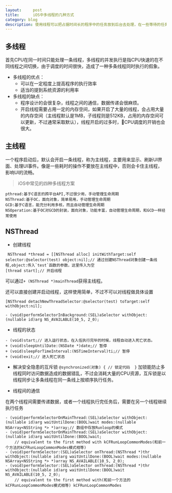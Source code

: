 ```yaml
---
layout:     post
title:      iOS中多线程的几种方式
category: blog
description: 使用线程可以把占据时间长的程序中的任务放到后台去处理，在一些等待的任务实现上如用户输入、文件读写和网络收发数据等，线程就比较有用了。在这种情况下可以释放一些珍贵的资源如内存占用等等
---
```

## 多线程

首先CPU在同一时间只能处理一条线程，多线程的并发执行是指CPU快速的在不同线程之间切换，由于调度的时间很快，造成了一种多条线程同时执行的假象。

- 多线程的优点：
	+ 可以在一定程度上提高程序的执行效率
	+ 适当的提到系统资源的利用率
- 多线程的缺点：
	+ 程序设计的会很复杂，线程之间的通信，数据传递会很麻烦。
	+ 开启线程需要占用一定的内存空间，如果开启了大量的线程，会占用大量的内存空间（主线程默认是1MB，子线程则是512KB，占用的内存空间可以更新，不过通常采取默认），线程开启的过多时，CPU调度的开销也会很大。

## 主线程
一个程序启动后，默认会开启一条线程，称为主线程，主要用来显示、刷新UI界面、处理UI事件。像是一些耗时的操作不要放在主线程中，否则会卡住主线程，影响UI的流畅。

> iOS中常见的四种多线程方案

	pthread:基于C语言的跨平台API,不过很少用，手动管理生命周期
	NSThread:基于OC，面向对象，简单易用，手动管理生命周期
	GCD:基于C语言，能充分利用多核，而且自动管理生命周期
	NSOperation:基于OC对GCD的封装，面向对象，功能丰富，自动管理生命周期，和GCD一样经常使用

## NSThread
* 创建线程


```
 NSThread *thread = [[NSThread alloc] initWithTarget:self selector:@selector(test) object:nil];// 通过创建NSThread对象创建一条线程,object:传入`test`函数的参数，这里传入为空
[thread start];// 开启线程
```

可以通过`+ (NSThread *)mainThread`获得主线程。

还可以直接创建并启动线程，这样使用简单，不过不可以对线程做具体设置

```objc
[NSThread detachNewThreadSelector:@selector(test) toTarget:self withObject:nil];

- (void)performSelectorInBackground:(SEL)aSelector withObject:(nullable id)arg NS_AVAILABLE(10_5, 2_0);
```

* 线程的状态

```
- (void)start;// 进入运行状态，在入伍执行完毕的时候，线程自动进入死亡状态。
+ (void)sleepUntilDate:(NSDate *)date;// 暂停
+ (void)sleepForTimeInterval:(NSTimeInterval)ti;// 暂停
+ (void)exit;// 进入死亡状态
```
	
* 解决安全隐患的互斥锁
`@synchronized(对象) { // 锁定代码  }`
加锁能防止多线程同时访问数据造成的数据错乱，不过会消耗大量的CPU资源，互斥锁是以线程同步让多条线程在同一条线上按顺序执行任务。

* 线程间的通信

在两个线程间需要传递数据，或者一个线程执行完任务后，需要在另一个线程继续执行任务

```
- (void)performSelectorOnMainThread:(SEL)aSelector withObject:(nullable id)arg waitUntilDone:(BOOL)wait modes:(nullable NSArray<NSString *> *)array;// 数组中存放Runloop的模式
- (void)performSelectorOnMainThread:(SEL)aSelector withObject:(nullable id)arg waitUntilDone:(BOOL)wait;
	// equivalent to the first method with kCFRunLoopCommonModes(和前一个方法的kCFRunLoopCommonModes模式相等)
- (void)performSelector:(SEL)aSelector onThread:(NSThread *)thr withObject:(nullable id)arg waitUntilDone:(BOOL)wait modes:(nullable NSArray<NSString *> *)array NS_AVAILABLE(10_5, 2_0);
- (void)performSelector:(SEL)aSelector onThread:(NSThread *)thr withObject:(nullable id)arg waitUntilDone:(BOOL)wait NS_AVAILABLE(10_5, 2_0);
	// equivalent to the first method with(和前一个方法的kCFRunLoopCommonModes模式相等) kCFRunLoopCommonModes
		
```